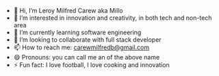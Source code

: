 - 👋 Hi, I’m Leroy Milfred Carew aka Millo
- 👀 I’m interested in innovation and creativity, in both tech and non-tech area
- 🌱 I’m currently learning software engineering 
- 💞️ I’m looking to collaborate with full stack developer
- 📫 How to reach me: carewmilfredb@gmail.com
- 😄 Pronouns: you can call me an of the above name
- ⚡ Fun fact: I love football, I love cooking and innovation

<!---
Millowise01/Millowise01 is a ✨ special ✨ repository because its `README.md` (this file) appears on your GitHub profile.
You can click the Preview link to take a look at your changes.
--->
